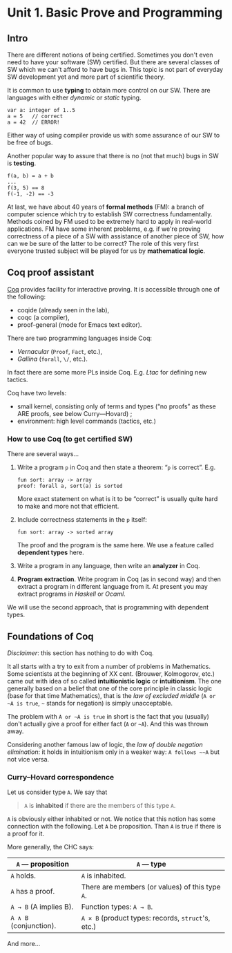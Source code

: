 # Unit 1. Basic Prove and Programming

## Intro

There are different notions of being certified. Sometimes you don't even need
to have your software (SW) certified. But there are several classes of 
SW which we can't afford to
have bugs in. This topic is not part of everyday SW development yet
and more part of scientific theory.

It is common to use **typing** to obtain more control on our SW. There are 
languages with either _dynamic_ or _static_ typing.

    var a: integer of 1..5
    a = 5   // correct
    a = 42  // ERROR!

Either way of using compiler provide us with some assurance of our SW to be free
of bugs.

Another popular way to assure that there is no (not that much) bugs in SW is
**testing**.
    
    f(a, b) = a + b
    ...
    f(3, 5) == 8
    f(-1, -2) == -3

At last, we have about 40 years of **formal methods** (FM): a branch of computer
science which try to establish SW correctness fundamentally. Methods coined by
FM used to be extremely hard to apply in real-world applications. FM have some 
inherent problems, e.g. if we're proving correctness of a piece of a SW with
assistance of another piece of SW, how can we be sure of the latter to be 
correct? The role of this very first everyone trusted subject will be played for
us by **mathematical logic**.

## Coq proof assistant

[Coq](http://coq.inria.fr/) provides facility for interactive proving. It is 
accessible through one of the following:

*   coqide (already seen in the lab),
*   coqc (a compiler),
*   proof-general (mode for Emacs text editor).

There are two programming languages inside Coq:

*   _Vernacular_ (`Proof`, `Fact`, etc.), 
*   _Gallina_ (`forall`, `\/`, etc.).

In fact there are some more PLs inside Coq. E.g. _Ltac_ for defining new tactics.

Coq have two levels:

*   small kernel, consisting only of terms and types
    (“no proofs” as these ARE proofs, see below Curry—Hovard) ;
*   environment: high level commands (tactics, etc.)

### How to use Coq (to get certified SW)

There are several ways…

1.  Write a program `p` in Coq and then state a theorem: “`p` is correct”. E.g.
    
        fun sort: array -> array
        proof: forall a, sort(a) is sorted
        
    More exact statement on what is it to be “correct” is usually quite
    hard to make and more not that efficient. 
    
2.  Include correctness statements in the `p` itself:

        fun sort: array -> sorted array
        
    The proof and the program is the same here. We use a feature called
    **dependent types** here.
    
3.  Write a program in any language, then write an **analyzer** in Coq.

4.  **Program extraction**. Write program in Coq (as in second way) and then
    extract a program in different language from it. At present you may 
    extract programs in _Haskell_ or _Ocaml_.

We will use the second approach, that is programming with dependent types.

## Foundations of Coq

_Disclaimer_: this section has nothing to do with Coq.

It all starts with a try to exit from a number of problems in Mathematics.
Some scientists at the beginning of XX cent. (Brouwer, Kolmogorov, etc.)
came out with idea of so called
**intuitionistic logic** or **intuitionism**. The one generally based on a 
belief that one of the core principle in classic logic (base for that time 
Mathematics), that is the _law of excluded middle_ (`A or ~A is true`, `~` 
stands for negation) is simply unacceptable.

The problem with `A or ~A is true` in short is the 
fact that you (usually) don't actually give a proof for either fact (`A` or
`~A`). And this was thrown away.

Considering another famous law of logic, the 
_law of double negation elimination_: it holds in intuitionism only in a weaker
way: `A follows ~~A` but not vice versa.

### Curry–Hovard correspondence

Let us consider type `A`. We say that

> `A` is **inhabited** if there are the members of this type `A`.

`A` is obviously either inhabited or not. We notice that this notion has some 
connection with the following. Let `A` be proposition. Than `A` is true if there 
is a proof for it.

More generally, the CHC says:

`A` — proposition       |     `A` — type
------------------------|---------------------------------------------------
`A` holds.              | `A` is inhabited.
`A` has a proof.        | There are members (or values) of this type `A`.
`A → B` (A implies B).  | Function types: `A → B`.
`A ∧ B` (conjunction).  | `A × B` (product types: records, `struct`'s, etc.)

And more…


